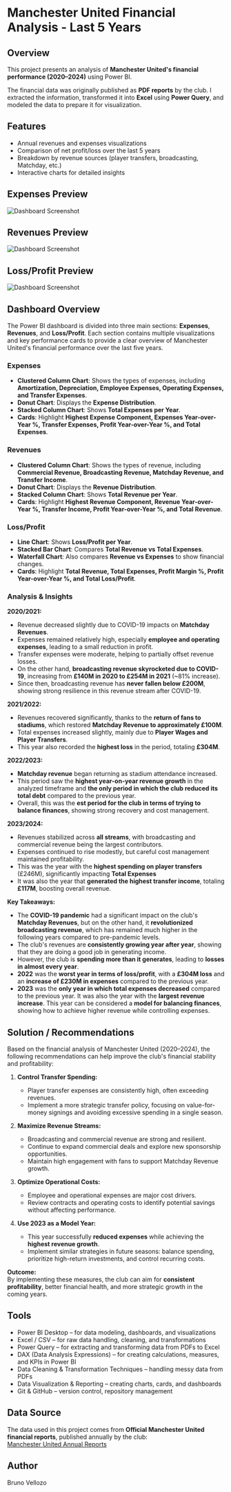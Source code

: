 # Manchester United Financial Analysis - Last 5 Years

## Overview
This project presents an analysis of **Manchester United's financial performance (2020–2024)** using Power BI.  

The financial data was originally published as **PDF reports** by the club. I extracted the information, transformed it into **Excel** using **Power Query**, and modeled the data to prepare it for visualization.  

## Features
- Annual revenues and expenses visualizations  
- Comparison of net profit/loss over the last 5 years  
- Breakdown by revenue sources (player transfers, broadcasting, Matchday, etc.)  
- Interactive charts for detailed insights  

## Expenses Preview
![Dashboard Screenshot](manutd_power_bi_expenses.png)

## Revenues Preview
![Dashboard Screenshot](manutd_power_bi_revenues.png)

## Loss/Profit Preview
![Dashboard Screenshot](mutd_power_bi_lossprofit.png)





## Dashboard Overview

The Power BI dashboard is divided into three main sections: **Expenses**, **Revenues**, and **Loss/Profit**. Each section contains multiple visualizations and key performance cards to provide a clear overview of Manchester United's financial performance over the last five years.

### Expenses
- **Clustered Column Chart**: Shows the types of expenses, including **Amortization, Depreciation, Employee Expenses, Operating Expenses, and Transfer Expenses**.  
- **Donut Chart**: Displays the **Expense Distribution**.  
- **Stacked Column Chart**: Shows **Total Expenses per Year**.  
- **Cards**: Highlight **Highest Expense Component, Expenses Year-over-Year %, Transfer Expenses, Profit Year-over-Year %, and Total Expenses**.

### Revenues
- **Clustered Column Chart**: Shows the types of revenue, including **Commercial Revenue, Broadcasting Revenue, Matchday Revenue, and Transfer Income**.  
- **Donut Chart**: Displays the **Revenue Distribution**.  
- **Stacked Column Chart**: Shows **Total Revenue per Year**.  
- **Cards**: Highlight **Highest Revenue Component, Revenue Year-over-Year %, Transfer Income, Profit Year-over-Year %, and Total Revenue**.

### Loss/Profit
- **Line Chart**: Shows **Loss/Profit per Year**.  
- **Stacked Bar Chart**: Compares **Total Revenue vs Total Expenses**.  
- **Waterfall Chart**: Also compares **Revenue vs Expenses** to show financial changes.  
- **Cards**: Highlight **Total Revenue, Total Expenses, Profit Margin %, Profit Year-over-Year %, and Total Loss/Profit**.

### Analysis & Insights

**2020/2021:**  
- Revenue decreased slightly due to COVID-19 impacts on **Matchday Revenues**.  
- Expenses remained relatively high, especially **employee and operating expenses**, leading to a small reduction in profit.  
- Transfer expenses were moderate, helping to partially offset revenue losses.  
- On the other hand, **broadcasting revenue skyrocketed due to COVID-19**, increasing from **£140M in 2020 to £254M in 2021** (~81% increase).  
- Since then, broadcasting revenue has **never fallen below £200M**, showing strong resilience in this revenue stream after COVID-19.

**2021/2022:**  
- Revenues recovered significantly, thanks to the **return of fans to stadiums**, which restored **Matchday Revenue to approximately £100M**.   
- Total expenses increased slightly, mainly due to **Player Wages and Player Transfers**.
- This year also recorded the **highest loss** in the period, totaling **£304M**.

**2022/2023:**  
- **Matchday revenue** began returning as stadium attendance increased.  
- This period saw the **highest year-on-year revenue growth** in the analyzed timeframe and **the only period in which the club reduced its total debt** compared to the previous year.
- Overall, this was the **est period for the club in terms of trying to balance finances**, showing strong recovery and cost management.

**2023/2024:**  
- Revenues stabilized across **all streams**, with broadcasting and commercial revenue being the largest contributors.  
- Expenses continued to rise modestly, but careful cost management maintained profitability.  
- This was the year with the **highest spending on player transfers** (£246M), significantly impacting **Total Expenses** 
- It was also the year that **generated the highest transfer income**, totaling **£117M**, boosting overall revenue.  

**Key Takeaways:**  

- The **COVID-19 pandemic** had a significant impact on the club's **Matchday Revenues**, but on the other hand, it **revolutionized broadcasting revenue**, which has remained much higher in the following years compared to pre-pandemic levels.  
- The club's revenues are **consistently growing year after year**, showing that they are doing a good job in generating income.  
- However, the club is **spending more than it generates**, leading to **losses in almost every year**.  
- **2022** was the **worst year in terms of loss/profit**, with a **£304M loss** and an **increase of £230M in expenses** compared to the previous year.  
- **2023** was the **only year in which total expenses decreased** compared to the previous year. It was also the year with the **largest revenue increase**. This year can be considered a **model for balancing finances**, showing how to achieve higher revenue while controlling expenses.

## Solution / Recommendations

Based on the financial analysis of Manchester United (2020–2024), the following recommendations can help improve the club's financial stability and profitability:

1. **Control Transfer Spending:**  
   - Player transfer expenses are consistently high, often exceeding revenues.  
   - Implement a more strategic transfer policy, focusing on value-for-money signings and avoiding excessive spending in a single season.

2. **Maximize Revenue Streams:**  
   - Broadcasting and commercial revenue are strong and resilient.  
   - Continue to expand commercial deals and explore new sponsorship opportunities.  
   - Maintain high engagement with fans to support Matchday Revenue growth.

3. **Optimize Operational Costs:**  
   - Employee and operational expenses are major cost drivers.  
   - Review contracts and operating costs to identify potential savings without affecting performance.

4. **Use 2023 as a Model Year:**  
   - This year successfully **reduced expenses** while achieving the **highest revenue growth**.  
   - Implement similar strategies in future seasons: balance spending, prioritize high-return investments, and control recurring costs.


**Outcome:**  
By implementing these measures, the club can aim for **consistent profitability**, better financial health, and more strategic growth in the coming years.


## Tools
- Power BI Desktop – for data modeling, dashboards, and visualizations
- Excel / CSV – for raw data handling, cleaning, and transformations
- Power Query – for extracting and transforming data from PDFs to Excel
- DAX (Data Analysis Expressions) – for creating calculations, measures, and KPIs in Power BI
- Data Cleaning & Transformation Techniques – handling messy data from PDFs
- Data Visualization & Reporting – creating charts, cards, and dashboards
- Git & GitHub – version control, repository management

## Data Source
The data used in this project comes from **Official Manchester United financial reports**, published annually by the club:  
[Manchester United Annual Reports](https://ir.manutd.com/financial-information/annual-reports)

## Author
Bruno Vellozo
